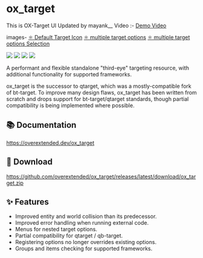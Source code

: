 # ox_target

This is OX-Target UI Updated by mayank__
Video :- [Demo Video](https://www.youtube.com/watch?v=fLl6vK991u0)

images-
[⚛ Default Target Icon](https://cdn.discordapp.com/attachments/1168776653741232128/1231994589326479420/image.png?ex=6638fb5f&is=6626865f&hm=411d8e1afc2f55212ea9a4bd707452024336487e216a034349b59c3bd0c67f8c&)
[⚛ multiple target options](https://cdn.discordapp.com/attachments/1168776653741232128/1231994641805475870/image.png?ex=6638fb6b&is=6626866b&hm=0e71673d43730c27c3854c24a23ba05d0fcd823c16ecd47b81dcb923d751f537&)
[⚛ multiple target options Selection](https://cdn.discordapp.com/attachments/1168776653741232128/1231994709266923560/image.png?ex=6638fb7c&is=6626867c&hm=5f9a09208abf1a69e40ffd0d19aa85d5f8d4ab46046189481e24586536c4cc8a&)


![](https://img.shields.io/github/downloads/overextended/ox_target/total?logo=github)
![](https://img.shields.io/github/downloads/overextended/ox_target/latest/total?logo=github)
![](https://img.shields.io/github/contributors/overextended/ox_target?logo=github)
![](https://img.shields.io/github/v/release/overextended/ox_target?logo=github) 


A performant and flexible standalone "third-eye" targeting resource, with additional functionality for supported frameworks.

ox_target is the successor to qtarget, which was a mostly-compatible fork of bt-target.
To improve many design flaws, ox_target has been written from scratch and drops support for bt-target/qtarget standards, though partial compatibility is being implemented where possible.


## 📚 Documentation

https://overextended.dev/ox_target

## 💾 Download

https://github.com/overextended/ox_target/releases/latest/download/ox_target.zip

## ✨ Features

- Improved entity and world collision than its predecessor.
- Improved error handling when running external code.
- Menus for nested target options.
- Partial compatibility for qtarget / qb-target.
- Registering options no longer overrides existing options.
- Groups and items checking for supported frameworks.
